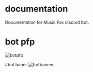 # documentation
Documentation for Music Fox discord bot.

# bot pfp
![botpfp](https://cdn.discordapp.com/attachments/1066619483877290001/1066621106024357888/IMG_0508.png)

#bot baner 
![botbanner](https://cdn.discordapp.com/attachments/1031615083702394940/1066675095482937344/DALLE_2023-01-22_12.04.35_-_sea_and_sky_with_psychedelic_colors.png)

